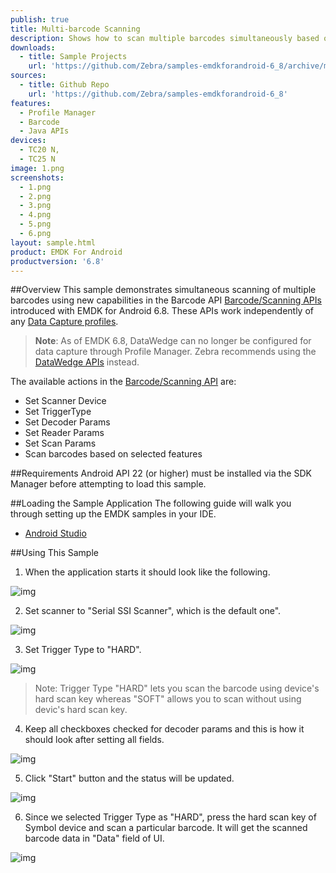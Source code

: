```yaml
---
publish: true
title: Multi-barcode Scanning
description: Shows how to scan multiple barcodes simultaneously based on selected scanner device, trigger type and a few decoder parameters.
downloads:
  - title: Sample Projects
    url: 'https://github.com/Zebra/samples-emdkforandroid-6_8/archive/master.zip'
sources:
  - title: Github Repo
    url: 'https://github.com/Zebra/samples-emdkforandroid-6_8'
features:
  - Profile Manager
  - Barcode
  - Java APIs
devices:
  - TC20 N,
  - TC25 N
image: 1.png
screenshots:
  - 1.png
  - 2.png
  - 3.png
  - 4.png
  - 5.png
  - 6.png
layout: sample.html
product: EMDK For Android
productversion: '6.8'
---
```


##Overview
This sample demonstrates simultaneous scanning of multiple barcodes using new capabilities in the Barcode API [Barcode/Scanning APIs](/emdk-for-android/6-8/api) introduced with EMDK for Android 6.8. These APIs work independently of any [Data Capture profiles](/emdk-for-android/6-8/mx/data-capture/barcode).  

>**Note**: As of EMDK 6.8, DataWedge can no longer be configured for data capture through Profile Manager. Zebra recommends using the [DataWedge APIs](/datawedge/latest/guide/api/) instead.

The available actions in the [Barcode/Scanning API](/emdk-for-android/6-8/api) are:
 
* Set Scanner Device  
* Set TriggerType
* Set Decoder Params
* Set Reader Params
* Set Scan Params
* Scan barcodes based on selected features   

<!-- 12/18/18- these links are no longer valid:
* Set [Scanner Device](/emdk-for-android/6-10/api/barcode/BarcodeManager-DeviceIdentifier/)  
* Set [TriggerType](/emdk-for-android/6-10/api/barcode/Scanner)
* Set [Decoder Params](/emdk-for-android/6-10/api/barcode/ScannerConfig-DecoderParams)
* Set [Reader Params](/emdk-for-android/6-10/api/barcode/ScannerConfig-ReaderParams)
* Set [Scan Params](/emdk-for-android/6-10/api/barcode/ScannerConfig-ScanParams)
* Scan barcodes based on selected features   

 -->


##Requirements
Android API 22 (or higher) must be installed via the SDK Manager before attempting to load this sample.

##Loading the Sample Application
The following guide will walk you through setting up the EMDK samples in your IDE.

* [Android Studio](/emdk-for-android/6-8/guide/emdksamples_androidstudio)


##Using This Sample
1. When the application starts it should look like the following.
  
  ![img](barcode_1.png)
  
2. Set scanner to "Serial SSI Scanner", which is the default one". 

  ![img](../../images/samples/barcode_2.png)

3. Set Trigger Type to "HARD".

  ![img](barcode_3.png)

  > Note: Trigger Type "HARD" lets you scan the barcode using device's hard scan key whereas "SOFT" allows you to scan without using devic's hard scan key.

4. Keep all checkboxes checked for decoder params and this is how it should look after setting all fields.
    
  ![img](barcode_4.png)    

5. Click "Start" button and the status will be updated.

  ![img](../../images/samples/barcode_5.png) 
 
6. Since we selected Trigger Type as "HARD", press the hard scan key of Symbol device and scan a particular barcode. It will get the scanned barcode data in "Data" field of UI.
   
  ![img](barcode_6.png)  
  






















